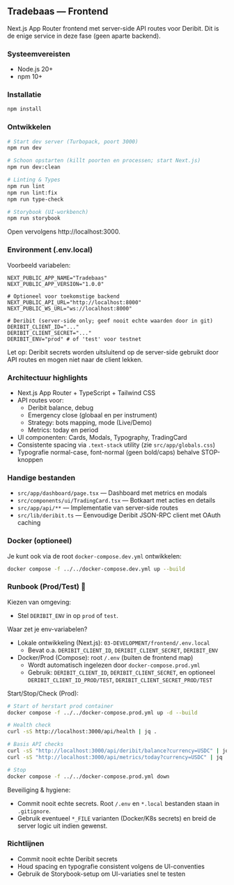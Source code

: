 ## Tradebaas — Frontend

Next.js App Router frontend met server-side API routes voor Deribit. Dit is de enige service in deze fase (geen aparte backend).

### Systeemvereisten
- Node.js 20+
- npm 10+

### Installatie
```bash
npm install
```

### Ontwikkelen
```bash
# Start dev server (Turbopack, poort 3000)
npm run dev

# Schoon opstarten (killt poorten en processen; start Next.js)
npm run dev:clean

# Linting & Types
npm run lint
npm run lint:fix
npm run type-check

# Storybook (UI-workbench)
npm run storybook
```

Open vervolgens http://localhost:3000.

### Environment (.env.local)
Voorbeeld variabelen:

```
NEXT_PUBLIC_APP_NAME="Tradebaas"
NEXT_PUBLIC_APP_VERSION="1.0.0"

# Optioneel voor toekomstige backend
NEXT_PUBLIC_API_URL="http://localhost:8000"
NEXT_PUBLIC_WS_URL="ws://localhost:8000"

# Deribit (server-side only; geef nooit echte waarden door in git)
DERIBIT_CLIENT_ID="..."
DERIBIT_CLIENT_SECRET="..."
DERIBIT_ENV="prod" # of 'test' voor testnet
```

Let op: Deribit secrets worden uitsluitend op de server-side gebruikt door API routes en mogen niet naar de client lekken.

### Architectuur highlights
- Next.js App Router + TypeScript + Tailwind CSS
- API routes voor:
	- Deribit balance, debug
	- Emergency close (globaal en per instrument)
	- Strategy: bots mapping, mode (Live/Demo)
	- Metrics: today en period
- UI componenten: Cards, Modals, Typography, TradingCard
- Consistente spacing via `.text-stack` utility (zie `src/app/globals.css`)
- Typografie normal-case, font-normal (geen bold/caps) behalve STOP-knoppen

### Handige bestanden
- `src/app/dashboard/page.tsx` — Dashboard met metrics en modals
- `src/components/ui/TradingCard.tsx` — Botkaart met acties en details
- `src/app/api/**` — Implementatie van server-side routes
- `src/lib/deribit.ts` — Eenvoudige Deribit JSON-RPC client met OAuth caching

### Docker (optioneel)
Je kunt ook via de root `docker-compose.dev.yml` ontwikkelen:

```bash
docker compose -f ../../docker-compose.dev.yml up --build
```

### Runbook (Prod/Test) 🚀

Kiezen van omgeving:
- Stel `DERIBIT_ENV` in op `prod` of `test`.

Waar zet je env-variabelen?
- Lokale ontwikkeling (Next.js): `03-DEVELOPMENT/frontend/.env.local`
	- Bevat o.a. `DERIBIT_CLIENT_ID`, `DERIBIT_CLIENT_SECRET`, `DERIBIT_ENV`
- Docker/Prod (Compose): root `/.env` (buiten de frontend map)
	- Wordt automatisch ingelezen door `docker-compose.prod.yml`
	- Gebruik: `DERIBIT_CLIENT_ID`, `DERIBIT_CLIENT_SECRET`, en optioneel `DERIBIT_CLIENT_ID_PROD/TEST`, `DERIBIT_CLIENT_SECRET_PROD/TEST`

Start/Stop/Check (Prod):
```bash
# Start of herstart prod container
docker compose -f ../../docker-compose.prod.yml up -d --build

# Health check
curl -sS http://localhost:3000/api/health | jq .

# Basis API checks
curl -sS "http://localhost:3000/api/deribit/balance?currency=USDC" | jq .
curl -sS "http://localhost:3000/api/metrics/today?currency=USDC" | jq .

# Stop
docker compose -f ../../docker-compose.prod.yml down
```

Beveiliging & hygiene:
- Commit nooit echte secrets. Root `/.env` en `*.local` bestanden staan in `.gitignore`.
- Gebruik eventueel `*_FILE` varianten (Docker/K8s secrets) en breid de server logic uit indien gewenst.

### Richtlijnen
- Commit nooit echte Deribit secrets
- Houd spacing en typografie consistent volgens de UI-conventies
- Gebruik de Storybook-setup om UI-variaties snel te testen
